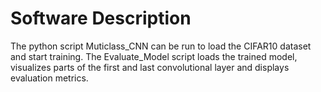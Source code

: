 # Software Description
The python script
Muticlass_CNN can be run to load the CIFAR10 dataset and start training. The Evaluate_Model script loads the trained model, 
visualizes parts of the first and last convolutional layer and displays evaluation metrics.
